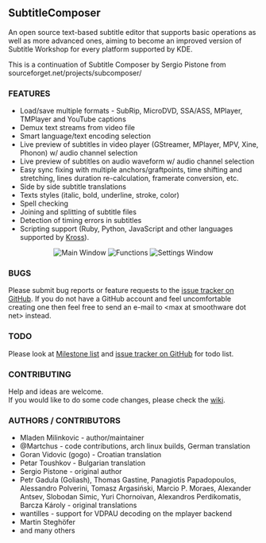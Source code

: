 ## SubtitleComposer ##

An open source text-based subtitle editor that supports basic operations as well as more advanced ones, aiming to become an improved version of Subtitle Workshop for every platform supported by KDE.

This is a continuation of Subtitle Composer by Sergio Pistone from sourceforget.net/projects/subcomposer/

### FEATURES
 - Load/save multiple formats - SubRip, MicroDVD, SSA/ASS, MPlayer, TMPlayer and YouTube captions
 - Demux text streams from video file
 - Smart language/text encoding selection
 - Live preview of subtitles in video player (GStreamer, MPlayer, MPV, Xine, Phonon) w/ audio channel selection
 - Live preview of subtitles on audio waveform w/ audio channel selection
 - Easy sync fixing with multiple anchors/graftpoints, time shifting and stretching, lines duration re-calculation, framerate conversion, etc.
 - Side by side subtitle translations
 - Texts styles (italic, bold, underline, stroke, color)
 - Spell checking
 - Joining and splitting of subtitle files
 - Detection of timing errors in subtitles
 - Scripting support (Ruby, Python, JavaScript and other languages supported by [Kross](http://techbase.kde.org/Development/Tutorials/Kross-Tutorial)).

<p align="center">
	<img src="https://raw.githubusercontent.com/maxrd2/subtitlecomposer/gh-pages/screenshots/screen-main.png" alt="Main Window"/>
	<img src="https://raw.githubusercontent.com/maxrd2/subtitlecomposer/gh-pages/screenshots/screen-actions.png" alt="Functions"/>
	<img src="https://raw.githubusercontent.com/maxrd2/subtitlecomposer/gh-pages/screenshots/screen-settings.png" alt="Settings Window"/>
</p>

### BUGS
Please submit bug reports or feature requests to the [issue tracker on GitHub][bugs]. 
If you do not have a GitHub account and feel uncomfortable creating one then feel free to send an 
e-mail to &lt;max at smoothware dot net&gt; instead.

### TODO
Please look at [Milestone list][milestones] and [issue tracker on GitHub][bugs] for todo list.

### CONTRIBUTING
Help and ideas are welcome.   
If you would like to do some code changes, please check the [wiki][coding style wiki].   

### AUTHORS / CONTRIBUTORS
 - Mladen Milinkovic - author/maintainer
 - @Martchus - code contributions, arch linux builds, German translation
 - Goran Vidovic (gogo) - Croatian translation
 - Petar Toushkov - Bulgarian translation
 - Sergio Pistone - original author
 - Petr Gadula (Goliash), Thomas Gastine, Panagiotis Papadopoulos, Alessandro Polverini, Tomasz Argasiński, Marcio P. Moraes,
 Alexander Antsev, Slobodan Simic, Yuri Chornoivan, Alexandros Perdikomatis, Barcza Károly - original translations
 - wantilles - support for VDPAU decoding on the mplayer backend
 - Martin Steghöfer
 - and many others


[bugs]: https://github.com/maxrd2/subtitlecomposer/issues "Issue Tracker"
[milestones]: https://github.com/maxrd2/subtitlecomposer/milestones "Milestones"
[coding style wiki]: https://github.com/maxrd2/subtitlecomposer/wiki/Coding-Style "Coding Style - Wiki"
